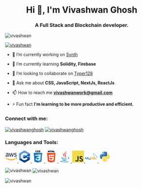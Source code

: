 <h1 align="center">Hi 👋, I'm Vivashwan Ghosh</h1>
<h3 align="center">A Full Stack and Blockchain developer.</h3>

<p align="left"> <img src="https://komarev.com/ghpvc/?username=vivashwan&label=Profile%20views&color=0e75b6&style=flat" alt="vivashwan" /> </p>

<p align="left"> <a href="https://github.com/ryo-ma/github-profile-trophy"><img src="https://github-profile-trophy.vercel.app/?username=vivashwan" alt="vivashwan" /></a> </p>

- 🔭 I’m currently working on [Synth](https://github.com/Vivashwan/formCraftAI)

- 🌱 I’m currently learning **Solidity, Firebase**

- 👯 I’m looking to collaborate on [Typer128](https://github.com/Vivashwan/js-typing-game)

- 💬 Ask me about **CSS, JavaScript, NextJs, ReactJs**

- 📫 How to reach me **vivashwanwork@gmail.com**

- ⚡ Fun fact **I'm learning to be more productive and efficient.**

<h3 align="left">Connect with me:</h3>
<p align="left">
<a href="https://linkedin.com/in/vivashwanghosh" target="blank"><img align="center" src="https://raw.githubusercontent.com/rahuldkjain/github-profile-readme-generator/master/src/images/icons/Social/linked-in-alt.svg" alt="vivashwanghosh" height="30" width="40" /></a>
<a href="https://www.leetcode.com/vivashwanghosh" target="blank"><img align="center" src="https://raw.githubusercontent.com/rahuldkjain/github-profile-readme-generator/master/src/images/icons/Social/leet-code.svg" alt="vivashwanghosh" height="30" width="40" /></a>
</p>

<h3 align="left">Languages and Tools:</h3>
<p align="left"> <a href="https://aws.amazon.com" target="_blank" rel="noreferrer"> <img src="https://raw.githubusercontent.com/devicons/devicon/master/icons/amazonwebservices/amazonwebservices-original-wordmark.svg" alt="aws" width="40" height="40"/> </a> <a href="https://www.w3schools.com/cpp/" target="_blank" rel="noreferrer"> <img src="https://raw.githubusercontent.com/devicons/devicon/master/icons/cplusplus/cplusplus-original.svg" alt="cplusplus" width="40" height="40"/> </a> <a href="https://www.w3schools.com/css/" target="_blank" rel="noreferrer"> <img src="https://raw.githubusercontent.com/devicons/devicon/master/icons/css3/css3-original-wordmark.svg" alt="css3" width="40" height="40"/> </a> <a href="https://www.w3.org/html/" target="_blank" rel="noreferrer"> <img src="https://raw.githubusercontent.com/devicons/devicon/master/icons/html5/html5-original-wordmark.svg" alt="html5" width="40" height="40"/> </a> <a href="https://www.java.com" target="_blank" rel="noreferrer"> <img src="https://raw.githubusercontent.com/devicons/devicon/master/icons/java/java-original.svg" alt="java" width="40" height="40"/> </a> <a href="https://developer.mozilla.org/en-US/docs/Web/JavaScript" target="_blank" rel="noreferrer"> <img src="https://raw.githubusercontent.com/devicons/devicon/master/icons/javascript/javascript-original.svg" alt="javascript" width="40" height="40"/> </a> <a href="https://www.mysql.com/" target="_blank" rel="noreferrer"> <img src="https://raw.githubusercontent.com/devicons/devicon/master/icons/mysql/mysql-original-wordmark.svg" alt="mysql" width="40" height="40"/> </a> <a href="https://www.python.org" target="_blank" rel="noreferrer"> <img src="https://raw.githubusercontent.com/devicons/devicon/master/icons/python/python-original.svg" alt="python" width="40" height="40"/> </a> </p>

<p><img align="left" src="https://github-readme-stats.vercel.app/api/top-langs?username=vivashwan&show_icons=true&locale=en&layout=compact" alt="vivashwan" /></p>

<p>&nbsp;<img align="center" src="https://github-readme-stats.vercel.app/api?username=vivashwan&show_icons=true&locale=en" alt="vivashwan" /></p>

<p><img align="center" src="https://github-readme-streak-stats.herokuapp.com/?user=vivashwan&" alt="vivashwan" /></p>
